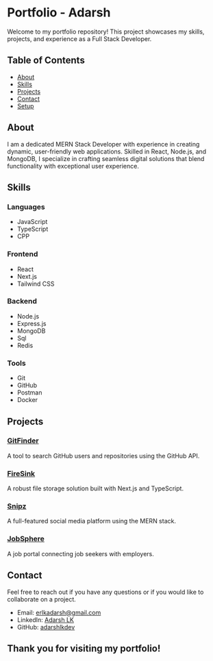 ﻿# Portfolio - Adarsh

Welcome to my portfolio repository! This project showcases my skills, projects, and experience as a Full Stack Developer.

## Table of Contents

- [About](#about)
- [Skills](#skills)
- [Projects](#projects)
- [Contact](#contact)
- [Setup](#setup)

## About

I am a dedicated MERN Stack Developer with experience in creating dynamic, user-friendly web applications. Skilled in React, Node.js, and MongoDB, I specialize in crafting seamless digital solutions that blend functionality with exceptional user experience.

## Skills

### Languages
- JavaScript
- TypeScript
- CPP

### Frontend
- React
- Next.js
- Tailwind CSS

### Backend
- Node.js
- Express.js
- MongoDB
- Sql
- Redis

### Tools
- Git
- GitHub
- Postman
- Docker

## Projects

### [GitFinder](https://gitfinder-adarshlkdev.vercel.app/)
A tool to search GitHub users and repositories using the GitHub API.

### [FireSink](https://firesink.vercel.app/)
A robust file storage solution built with Next.js and TypeScript.

### [Snipz](https://snipz.onrender.com/)
A full-featured social media platform using the MERN stack.

### [JobSphere](https://jobsphere-adarshlkdev.onrender.com/)
A job portal connecting job seekers with employers.

## Contact

Feel free to reach out if you have any questions or if you would like to collaborate on a project.

- Email: [erlkadarsh@gmail.com](mailto:erlkadarsh@gmail.com)
- LinkedIn: [Adarsh LK](https://www.linkedin.com/in/adarshlkdev/)
- GitHub: [adarshlkdev](https://github.com/adarshlkdev)


## Thank you for visiting my portfolio!
